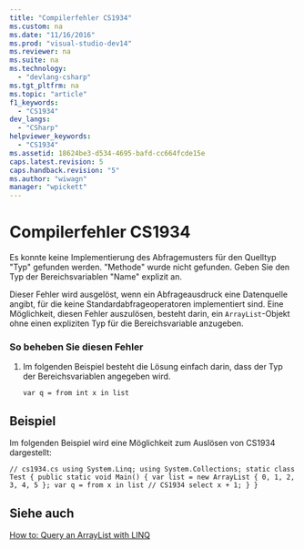 ```yaml
---
title: "Compilerfehler CS1934"
ms.custom: na
ms.date: "11/16/2016"
ms.prod: "visual-studio-dev14"
ms.reviewer: na
ms.suite: na
ms.technology: 
  - "devlang-csharp"
ms.tgt_pltfrm: na
ms.topic: "article"
f1_keywords: 
  - "CS1934"
dev_langs: 
  - "CSharp"
helpviewer_keywords: 
  - "CS1934"
ms.assetid: 18624be3-d534-4695-bafd-cc664fcde15e
caps.latest.revision: 5
caps.handback.revision: "5"
ms.author: "wiwagn"
manager: "wpickett"
---
```

# Compilerfehler CS1934
Es konnte keine Implementierung des Abfragemusters für den Quelltyp "Typ" gefunden werden. "Methode" wurde nicht gefunden. Geben Sie den Typ der Bereichsvariablen "Name" explizit an.  
  
 Dieser Fehler wird ausgelöst, wenn ein Abfrageausdruck eine Datenquelle angibt, für die keine Standardabfrageoperatoren implementiert sind. Eine Möglichkeit, diesen Fehler auszulösen, besteht darin, ein `ArrayList`\-Objekt ohne einen expliziten Typ für die Bereichsvariable anzugeben.  
  
### So beheben Sie diesen Fehler  
  
1.  Im folgenden Beispiel besteht die Lösung einfach darin, dass der Typ der Bereichsvariablen angegeben wird.  
  
    ```  
    var q = from int x in list  
    ```  
  
## Beispiel  
 Im folgenden Beispiel wird eine Möglichkeit zum Auslösen von CS1934 dargestellt:  
  
```  
// cs1934.cs using System.Linq; using System.Collections; static class Test { public static void Main() { var list = new ArrayList { 0, 1, 2, 3, 4, 5 }; var q = from x in list // CS1934 select x + 1; } }  
```  
  
## Siehe auch  
 [How to: Query an ArrayList with LINQ](../Topic/How%20to:%20Query%20an%20ArrayList%20with%20LINQ.md)